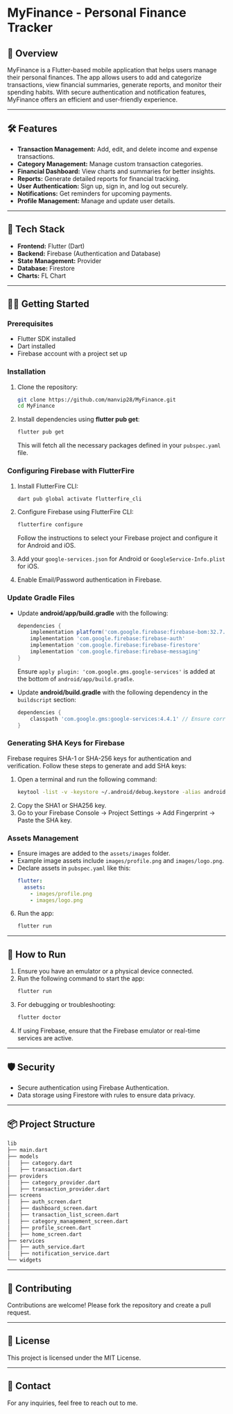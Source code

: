 # MyFinance - Personal Finance Tracker

## 📌 **Overview**
MyFinance is a Flutter-based mobile application that helps users manage their personal finances. The app allows users to add and categorize transactions, view financial summaries, generate reports, and monitor their spending habits. With secure authentication and notification features, MyFinance offers an efficient and user-friendly experience.

---

## 🛠 **Features**
- **Transaction Management:** Add, edit, and delete income and expense transactions.
- **Category Management:** Manage custom transaction categories.
- **Financial Dashboard:** View charts and summaries for better insights.
- **Reports:** Generate detailed reports for financial tracking.
- **User Authentication:** Sign up, sign in, and log out securely.
- **Notifications:** Get reminders for upcoming payments.
- **Profile Management:** Manage and update user details.

---

## 🚀 **Tech Stack**
- **Frontend:** Flutter (Dart)
- **Backend:** Firebase (Authentication and Database)
- **State Management:** Provider
- **Database:** Firestore
- **Charts:** FL Chart

---

## 🧑‍💻 **Getting Started**

### Prerequisites
- Flutter SDK installed
- Dart installed
- Firebase account with a project set up

### Installation
1. Clone the repository:
    ```bash
    git clone https://github.com/manvip28/MyFinance.git
    cd MyFinance
    ```

2. Install dependencies using **flutter pub get**:
    ```bash
    flutter pub get
    ```
    This will fetch all the necessary packages defined in your `pubspec.yaml` file.

### Configuring Firebase with FlutterFire

1. Install FlutterFire CLI:
    ```bash
    dart pub global activate flutterfire_cli
    ```
2. Configure Firebase using FlutterFire CLI:
    ```bash
    flutterfire configure
    ```
    Follow the instructions to select your Firebase project and configure it for Android and iOS.

3. Add your `google-services.json` for Android or `GoogleService-Info.plist` for iOS.

4. Enable Email/Password authentication in Firebase.

### Update Gradle Files

- Update **android/app/build.gradle** with the following:
    ```gradle
    dependencies {
        implementation platform('com.google.firebase:firebase-bom:32.7.0')
        implementation 'com.google.firebase:firebase-auth'
        implementation 'com.google.firebase:firebase-firestore'
        implementation 'com.google.firebase:firebase-messaging'
    }
    ```
    Ensure `apply plugin: 'com.google.gms.google-services'` is added at the bottom of `android/app/build.gradle`.

- Update **android/build.gradle** with the following dependency in the `buildscript` section:
    ```gradle
    dependencies {
        classpath 'com.google.gms:google-services:4.4.1' // Ensure correct placement
    }
    ```

### Generating SHA Keys for Firebase
Firebase requires SHA-1 or SHA-256 keys for authentication and verification. Follow these steps to generate and add SHA keys:
1. Open a terminal and run the following command:
    ```bash
    keytool -list -v -keystore ~/.android/debug.keystore -alias androiddebugkey -storepass android -keypass android
    ```
2. Copy the SHA1 or SHA256 key.
3. Go to your Firebase Console → Project Settings → Add Fingerprint → Paste the SHA key.

### Assets Management
- Ensure images are added to the `assets/images` folder.
- Example image assets include `images/profile.png` and `images/logo.png`.
- Declare assets in `pubspec.yaml` like this:
    ```yaml
    flutter:
      assets:
        - images/profile.png
        - images/logo.png
    ```

6. Run the app:
    ```bash
    flutter run
    ```

---

## 🏃 **How to Run**
1. Ensure you have an emulator or a physical device connected.
2. Run the following command to start the app:
    ```bash
    flutter run
    ```
3. For debugging or troubleshooting:
    ```bash
    flutter doctor
    ```
4. If using Firebase, ensure that the Firebase emulator or real-time services are active.

---


## 🛡 **Security**
- Secure authentication using Firebase Authentication.
- Data storage using Firestore with rules to ensure data privacy.

---

## 📦 **Project Structure**
```bash
lib
├── main.dart
├── models
│   ├── category.dart
│   ├── transaction.dart
├── providers
│   ├── category_provider.dart
│   ├── transaction_provider.dart
├── screens
│   ├── auth_screen.dart
│   ├── dashboard_screen.dart
│   ├── transaction_list_screen.dart
│   ├── category_management_screen.dart
│   ├── profile_screen.dart
│   ├── home_screen.dart
├── services
│   ├── auth_service.dart
│   ├── notification_service.dart
└── widgets
```

---

## 🤝 **Contributing**
Contributions are welcome! Please fork the repository and create a pull request.

---

## 📝 **License**
This project is licensed under the MIT License.

---

## 📧 **Contact**
For any inquiries, feel free to reach out to me.

